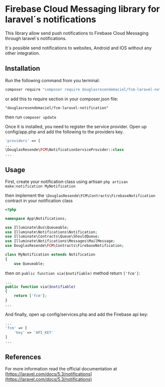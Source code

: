 # Firebase Cloud Messaging library for laravel´s notifications

This library allow send push notifications to Firebase Cloud Messaging through laravel´s notifications. 

It´s possible send notifications to websites, Android and IOS without any other integration.

## Installation

Run the following command from you terminal:


 ```bash
 composer require "composer require douglasresendemaciel/fcm-laravel-notification"
 ```

or add this to require section in your composer.json file:

 ```
 "douglasresendemaciel/fcm-laravel-notification"
 ```

then run ```composer update```

Once it is installed, you need to register the service provider. 
Open up config/app.php and add the following to the providers key.

```php
'providers' => [
...
\DouglasResende\FCM\NotificationServiceProvider::class
...
```

## Usage

First, create your notification class using artisan ```php artisan make:notification MyNotification```

then implement the `\DouglasResende\FCM\Contracts\FirebaseNotification` contract in your notification class

```php
<?php

namespace App\Notifications;

use Illuminate\Bus\Queueable;
use Illuminate\Notifications\Notification;
use Illuminate\Contracts\Queue\ShouldQueue;
use Illuminate\Notifications\Messages\MailMessage;
use DouglasResende\FCM\Contracts\FirebaseNotification;

class MyNotification extends Notification
{
    use Queueable;
```

then on ```public function via($notifiable)``` method return ```['fcm']```:

```php
...
public function via($notifiable)
{
    return ['fcm'];
}
...
```

And finally, open up config/services.php and add the Firebase api key:

```php
...
'fcm' => [
    'key' => 'API_KEY'
]
...
```

## References

For more information read the official documentation at [https://laravel.com/docs/5.3/notifications](https://laravel.com/docs/5.3/notifications)